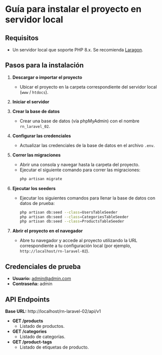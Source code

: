 # Guía para instalar el proyecto en servidor local

## Requisitos
- Un servidor local que soporte PHP 8.x. Se recomienda [Laragon](https://laragon.org/).

## Pasos para la instalación

1. **Descargar o importar el proyecto**
   - Ubicar el proyecto en la carpeta correspondiente del servidor local (`www` / `htdocs`).

2. **Iniciar el servidor**

3. **Crear la base de datos**
   - Crear una base de datos (vía phpMyAdmin) con el nombre `rn_laravel_02`.

4. **Configurar las credenciales**
   - Actualizar las credenciales de la base de datos en el archivo `.env`.

5. **Correr las migraciones**
   - Abrir una consola y navegar hasta la carpeta del proyecto.
   - Ejecutar el siguiente comando para correr las migraciones:
     ```bash
     php artisan migrate
     ```

6. **Ejecutar los seeders**
   - Ejecutar los siguientes comandos para llenar la base de datos con datos de prueba:
     ```bash
     php artisan db:seed --class=UsersTableSeeder
     php artisan db:seed --class=CategoriesTableSeeder
     php artisan db:seed --class=ProductsTableSeeder
     ```

7. **Abrir el proyecto en el navegador**
   - Abre tu navegador y accede al proyecto utilizando la URL correspondiente a tu configuración local (por ejemplo, `http://localhost/rn-laravel-02`).

## Credenciales de prueba
- **Usuario:** admin@admin.com
- **Contraseña:** admin




## API Endpoints

**Base URL:** http://localhost/rn-laravel-02/api/v1


* **GET /products**
    * Listado de productos.
* **GET /categories**
    * Listado de categorías.
* **GET /product-tags**
    * Listado de etiquetas de producto.